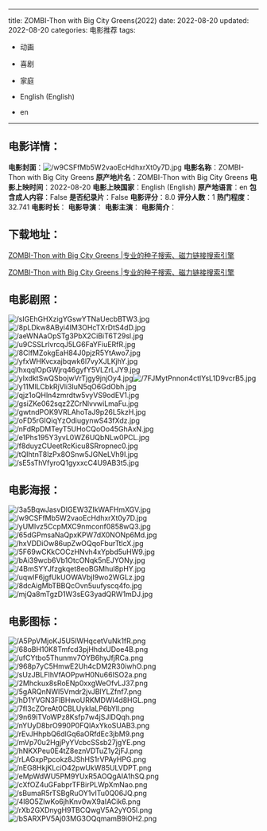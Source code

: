 
---
title: ZOMBI-Thon with Big City Greens(2022)
date: 2022-08-20
updated: 2022-08-20
categories: 电影推荐
tags:
- 动画
- 喜剧
- 家庭

- English (English)
- en
---


> 

## **电影详情**：

**电影封面**：<img src="https://image.tmdb.org/t/p/w200/w9CSFfMb5W2vaoEcHdhxrXt0y7D.jpg" alt="/w9CSFfMb5W2vaoEcHdhxrXt0y7D.jpg" title="/w9CSFfMb5W2vaoEcHdhxrXt0y7D.jpg">
**电影名称**：ZOMBI-Thon with Big City Greens
**原产地片名**：ZOMBI-Thon with Big City Greens
**电影上映时间**：2022-08-20
**电影上映国家**：English (English)
**原产地语言**：en
**包含成人内容**：False
**是否纪录片**：False
**电影评分**：8.0
**评分人数**：1
**热门程度**：32.741
**电影时长**：
**电影导演**：
**电影主演**：
**电影简介**：

## **下载地址**：
[ZOMBI-Thon with Big City Greens |专业的种子搜索、磁力链接搜索引擎](https://movie.amd794.com:2083/?search=ZOMBI-Thon%20with%20Big%20City%20Greens&ordering=&mode=match_phrase&page_size=10&page=1)

[ZOMBI-Thon with Big City Greens |专业的种子搜索、磁力链接搜索引擎](https://movie.amd794.com:2083/?search=ZOMBI-Thon%20with%20Big%20City%20Greens&ordering=&mode=match_phrase&page_size=10&page=1)
 

## **电影剧照**：
<img src="https://image.tmdb.org/t/p/original/sIGEhGHXzigYGswYTNaUecbBTW3.jpg" alt="/sIGEhGHXzigYGswYTNaUecbBTW3.jpg" title="/sIGEhGHXzigYGswYTNaUecbBTW3.jpg"><img src="https://image.tmdb.org/t/p/original/8pLDkw8AByi4IM3OHcTXrDtS4dD.jpg" alt="/8pLDkw8AByi4IM3OHcTXrDtS4dD.jpg" title="/8pLDkw8AByi4IM3OHcTXrDtS4dD.jpg"><img src="https://image.tmdb.org/t/p/original/aeWNAaOpSTg3PbX2CiBiT6T29sl.jpg" alt="/aeWNAaOpSTg3PbX2CiBiT6T29sl.jpg" title="/aeWNAaOpSTg3PbX2CiBiT6T29sl.jpg"><img src="https://image.tmdb.org/t/p/original/u9CSSLrlvrcqJ5LG6FaYFiuERfR.jpg" alt="/u9CSSLrlvrcqJ5LG6FaYFiuERfR.jpg" title="/u9CSSLrlvrcqJ5LG6FaYFiuERfR.jpg"><img src="https://image.tmdb.org/t/p/original/8CIfMZokgEaH84J0pjzR5YtAwo7.jpg" alt="/8CIfMZokgEaH84J0pjzR5YtAwo7.jpg" title="/8CIfMZokgEaH84J0pjzR5YtAwo7.jpg"><img src="https://image.tmdb.org/t/p/original/yfxWHKvcxajbqwk6l7vyXJLKjhY.jpg" alt="/yfxWHKvcxajbqwk6l7vyXJLKjhY.jpg" title="/yfxWHKvcxajbqwk6l7vyXJLKjhY.jpg"><img src="https://image.tmdb.org/t/p/original/hxqqlOpGWjrq46gyfY5VLZrLJY9.jpg" alt="/hxqqlOpGWjrq46gyfY5VLZrLJY9.jpg" title="/hxqqlOpGWjrq46gyfY5VLZrLJY9.jpg"><img src="https://image.tmdb.org/t/p/original/yIxdktSwQSbojwVrTjgy9jnjOy4.jpg" alt="/yIxdktSwQSbojwVrTjgy9jnjOy4.jpg" title="/yIxdktSwQSbojwVrTjgy9jnjOy4.jpg"><img src="https://image.tmdb.org/t/p/original/7FJMytPnnon4ctlYsL1D9vcrB5.jpg" alt="/7FJMytPnnon4ctlYsL1D9vcrB5.jpg" title="/7FJMytPnnon4ctlYsL1D9vcrB5.jpg"><img src="https://image.tmdb.org/t/p/original/y11MlLCbkRjVli3IuN5qO6GdObh.jpg" alt="/y11MlLCbkRjVli3IuN5qO6GdObh.jpg" title="/y11MlLCbkRjVli3IuN5qO6GdObh.jpg"><img src="https://image.tmdb.org/t/p/original/qjz1oQHln4zmrdtw5vyVS9odEV1.jpg" alt="/qjz1oQHln4zmrdtw5vyVS9odEV1.jpg" title="/qjz1oQHln4zmrdtw5vyVS9odEV1.jpg"><img src="https://image.tmdb.org/t/p/original/gsiZKe062sqz2ZCrNlvvwiLmaFu.jpg" alt="/gsiZKe062sqz2ZCrNlvvwiLmaFu.jpg" title="/gsiZKe062sqz2ZCrNlvvwiLmaFu.jpg"><img src="https://image.tmdb.org/t/p/original/gwtndPOK9VRLAhoTaJ9p26L5kzH.jpg" alt="/gwtndPOK9VRLAhoTaJ9p26L5kzH.jpg" title="/gwtndPOK9VRLAhoTaJ9p26L5kzH.jpg"><img src="https://image.tmdb.org/t/p/original/oFD5rGIQiqYzOdiugynwS43fXdz.jpg" alt="/oFD5rGIQiqYzOdiugynwS43fXdz.jpg" title="/oFD5rGIQiqYzOdiugynwS43fXdz.jpg"><img src="https://image.tmdb.org/t/p/original/nFdRpDMTeyT5UHoCQoOo45GhAxN.jpg" alt="/nFdRpDMTeyT5UHoCQoOo45GhAxN.jpg" title="/nFdRpDMTeyT5UHoCQoOo45GhAxN.jpg"><img src="https://image.tmdb.org/t/p/original/e1Phs195Y3yvL0WZ6UQbNLw0PCL.jpg" alt="/e1Phs195Y3yvL0WZ6UQbNLw0PCL.jpg" title="/e1Phs195Y3yvL0WZ6UQbNLw0PCL.jpg"><img src="https://image.tmdb.org/t/p/original/f8duyzCUeetRcKicu8SRropnec0.jpg" alt="/f8duyzCUeetRcKicu8SRropnec0.jpg" title="/f8duyzCUeetRcKicu8SRropnec0.jpg"><img src="https://image.tmdb.org/t/p/original/tQIhtnT8lzPx8OSnw5JGNeLVh9I.jpg" alt="/tQIhtnT8lzPx8OSnw5JGNeLVh9I.jpg" title="/tQIhtnT8lzPx8OSnw5JGNeLVh9I.jpg"><img src="https://image.tmdb.org/t/p/original/sE5sThVfyroQ1gyxxcC4U9AB3t5.jpg" alt="/sE5sThVfyroQ1gyxxcC4U9AB3t5.jpg" title="/sE5sThVfyroQ1gyxxcC4U9AB3t5.jpg">

## **电影海报**：
<img src="https://image.tmdb.org/t/p/original/3a5BqwJasvDIGEW3ZIkWAFHmXGV.jpg" alt="/3a5BqwJasvDIGEW3ZIkWAFHmXGV.jpg" title="/3a5BqwJasvDIGEW3ZIkWAFHmXGV.jpg"><img src="https://image.tmdb.org/t/p/original/w9CSFfMb5W2vaoEcHdhxrXt0y7D.jpg" alt="/w9CSFfMb5W2vaoEcHdhxrXt0y7D.jpg" title="/w9CSFfMb5W2vaoEcHdhxrXt0y7D.jpg"><img src="https://image.tmdb.org/t/p/original/yUMlvz5CcpMXC9nmconf0858wQ3.jpg" alt="/yUMlvz5CcpMXC9nmconf0858wQ3.jpg" title="/yUMlvz5CcpMXC9nmconf0858wQ3.jpg"><img src="https://image.tmdb.org/t/p/original/65dGPmsaNaQpxKPW7dX0NONp6Md.jpg" alt="/65dGPmsaNaQpxKPW7dX0NONp6Md.jpg" title="/65dGPmsaNaQpxKPW7dX0NONp6Md.jpg"><img src="https://image.tmdb.org/t/p/original/hxVDDiOw86upZwOQqoFburTtlcX.jpg" alt="/hxVDDiOw86upZwOQqoFburTtlcX.jpg" title="/hxVDDiOw86upZwOQqoFburTtlcX.jpg"><img src="https://image.tmdb.org/t/p/original/5F69wCKkCOCzHNvh4xYpbd5uHW9.jpg" alt="/5F69wCKkCOCzHNvh4xYpbd5uHW9.jpg" title="/5F69wCKkCOCzHNvh4xYpbd5uHW9.jpg"><img src="https://image.tmdb.org/t/p/original/bAi39wcb6Vb1OtcONqk5nEJYONy.jpg" alt="/bAi39wcb6Vb1OtcONqk5nEJYONy.jpg" title="/bAi39wcb6Vb1OtcONqk5nEJYONy.jpg"><img src="https://image.tmdb.org/t/p/original/4BmSYYJfzgkqet8eoBGMhul8pHY.jpg" alt="/4BmSYYJfzgkqet8eoBGMhul8pHY.jpg" title="/4BmSYYJfzgkqet8eoBGMhul8pHY.jpg"><img src="https://image.tmdb.org/t/p/original/uqwlF6jgfUkUOWAVbjI9wo2WGLz.jpg" alt="/uqwlF6jgfUkUOWAVbjI9wo2WGLz.jpg" title="/uqwlF6jgfUkUOWAVbjI9wo2WGLz.jpg"><img src="https://image.tmdb.org/t/p/original/8dcAigMbTBBQcOvn5uufyscq4fo.jpg" alt="/8dcAigMbTBBQcOvn5uufyscq4fo.jpg" title="/8dcAigMbTBBQcOvn5uufyscq4fo.jpg"><img src="https://image.tmdb.org/t/p/original/mjQa8mTgzD1W3sEG3yadQRW1mDJ.jpg" alt="/mjQa8mTgzD1W3sEG3yadQRW1mDJ.jpg" title="/mjQa8mTgzD1W3sEG3yadQRW1mDJ.jpg">

## **电影图标**：
<img src="https://image.tmdb.org/t/p/original/A5PpVMjoKJ5U5lWHqcetVuNk1fR.png" alt="/A5PpVMjoKJ5U5lWHqcetVuNk1fR.png" title="/A5PpVMjoKJ5U5lWHqcetVuNk1fR.png"><img src="https://image.tmdb.org/t/p/original/68oBH10K8Tmfcd3pjHhdxUDoe4B.png" alt="/68oBH10K8Tmfcd3pjHhdxUDoe4B.png" title="/68oBH10K8Tmfcd3pjHhdxUDoe4B.png"><img src="https://image.tmdb.org/t/p/original/ufCYtbo5Thunmv7OYB6hyJfjRCa.png" alt="/ufCYtbo5Thunmv7OYB6hyJfjRCa.png" title="/ufCYtbo5Thunmv7OYB6hyJfjRCa.png"><img src="https://image.tmdb.org/t/p/original/968p7yC5HmwE2Uh4cDM2R30iwhO.png" alt="/968p7yC5HmwE2Uh4cDM2R30iwhO.png" title="/968p7yC5HmwE2Uh4cDM2R30iwhO.png"><img src="https://image.tmdb.org/t/p/original/sUzJBLFIhVfAOPpwH0Nu66ISO2a.png" alt="/sUzJBLFIhVfAOPpwH0Nu66ISO2a.png" title="/sUzJBLFIhVfAOPpwH0Nu66ISO2a.png"><img src="https://image.tmdb.org/t/p/original/2Mhckux8sRoENp0xxgWeOfvLJ37.png" alt="/2Mhckux8sRoENp0xxgWeOfvLJ37.png" title="/2Mhckux8sRoENp0xxgWeOfvLJ37.png"><img src="https://image.tmdb.org/t/p/original/5gARQnNWI5Vmdr2jvJBlYLZfnf7.png" alt="/5gARQnNWI5Vmdr2jvJBlYLZfnf7.png" title="/5gARQnNWI5Vmdr2jvJBlYLZfnf7.png"><img src="https://image.tmdb.org/t/p/original/hD1YVGN3FlBHwoURKMDWl4d8HGL.png" alt="/hD1YVGN3FlBHwoURKMDWl4d8HGL.png" title="/hD1YVGN3FlBHwoURKMDWl4d8HGL.png"><img src="https://image.tmdb.org/t/p/original/7fI3cZOreAt0CBLUykIaLP6bYll.png" alt="/7fI3cZOreAt0CBLUykIaLP6bYll.png" title="/7fI3cZOreAt0CBLUykIaLP6bYll.png"><img src="https://image.tmdb.org/t/p/original/9n69iTVoWPz8Ksfp7w4jSJlDQqh.png" alt="/9n69iTVoWPz8Ksfp7w4jSJlDQqh.png" title="/9n69iTVoWPz8Ksfp7w4jSJlDQqh.png"><img src="https://image.tmdb.org/t/p/original/nYUyD8brO990P0FQlAxYkoSUAB3.png" alt="/nYUyD8brO990P0FQlAxYkoSUAB3.png" title="/nYUyD8brO990P0FQlAxYkoSUAB3.png"><img src="https://image.tmdb.org/t/p/original/rEvJHhpbQ6dlGq6aORfdEc3jbM9.png" alt="/rEvJHhpbQ6dlGq6aORfdEc3jbM9.png" title="/rEvJHhpbQ6dlGq6aORfdEc3jbM9.png"><img src="https://image.tmdb.org/t/p/original/mVp70u2HgjPyYVcbcSSsb27jgYE.png" alt="/mVp70u2HgjPyYVcbcSSsb27jgYE.png" title="/mVp70u2HgjPyYVcbcSSsb27jgYE.png"><img src="https://image.tmdb.org/t/p/original/hNKXPeu0E4tZ8eznVDTuZ1y2jFJ.png" alt="/hNKXPeu0E4tZ8eznVDTuZ1y2jFJ.png" title="/hNKXPeu0E4tZ8eznVDTuZ1y2jFJ.png"><img src="https://image.tmdb.org/t/p/original/rLAGxpPpcokz8JShHS1rVPAyHPG.png" alt="/rLAGxpPpcokz8JShHS1rVPAyHPG.png" title="/rLAGxpPpcokz8JShHS1rVPAyHPG.png"><img src="https://image.tmdb.org/t/p/original/nEG8HkjKLciO42pwUkW85ULVDPT.png" alt="/nEG8HkjKLciO42pwUkW85ULVDPT.png" title="/nEG8HkjKLciO42pwUkW85ULVDPT.png"><img src="https://image.tmdb.org/t/p/original/eMpWdWU5PM9YUxR5AOQgAIA1hSQ.png" alt="/eMpWdWU5PM9YUxR5AOQgAIA1hSQ.png" title="/eMpWdWU5PM9YUxR5AOQgAIA1hSQ.png"><img src="https://image.tmdb.org/t/p/original/cXfOZ4uGFabprTFBirPLWpXmNao.png" alt="/cXfOZ4uGFabprTFBirPLWpXmNao.png" title="/cXfOZ4uGFabprTFBirPLWpXmNao.png"><img src="https://image.tmdb.org/t/p/original/sBumaR5rTSBgRuOY1vITu0Q06JQ.png" alt="/sBumaR5rTSBgRuOY1vITu0Q06JQ.png" title="/sBumaR5rTSBgRuOY1vITu0Q06JQ.png"><img src="https://image.tmdb.org/t/p/original/4l8O5ZlwKo6jhKnv0wX9aIACik6.png" alt="/4l8O5ZlwKo6jhKnv0wX9aIACik6.png" title="/4l8O5ZlwKo6jhKnv0wX9aIACik6.png"><img src="https://image.tmdb.org/t/p/original/rXb2GXDnygH9TBCQwgV5A2yYO5l.png" alt="/rXb2GXDnygH9TBCQwgV5A2yYO5l.png" title="/rXb2GXDnygH9TBCQwgV5A2yYO5l.png"><img src="https://image.tmdb.org/t/p/original/bSARXPV5Aj03MG3OQqmamB9iOH2.png" alt="/bSARXPV5Aj03MG3OQqmamB9iOH2.png" title="/bSARXPV5Aj03MG3OQqmamB9iOH2.png">

